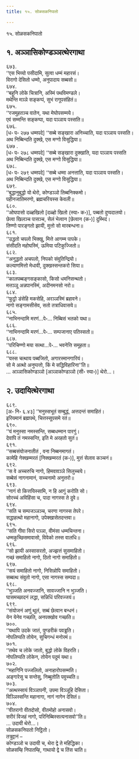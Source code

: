 ```yaml
---
title: १५. सोळसकनिपातो

---
```

१५. सोळसकनिपातो  


## १. अञ्ञासिकोण्डञ्ञत्थेरगाथा

६७३.  
‘‘एस भिय्यो पसीदामि, सुत्वा धम्मं महारसं।  
विरागो देसितो धम्मो, अनुपादाय सब्बसो॥  
६७४.  
‘‘बहूनि लोके चित्रानि, अस्मिं पथविमण्डले।  
मथेन्ति मञ्ञे सङ्कप्पं, सुभं रागूपसंहितं॥  
६७५.  
‘‘रजमुहतञ्च वातेन, यथा मेघोपसम्मये।  
एवं सम्मन्ति सङ्कप्पा, यदा पञ्ञाय पस्सति॥  
६७६.  
[ध॰ प॰ २७७ धम्मपदे] ‘‘सब्बे सङ्खारा अनिच्चाति, यदा पञ्ञाय पस्सति।  
अथ निब्बिन्दति दुक्खे, एस मग्गो विसुद्धिया॥  
६७७ .  
[ध॰ प॰ २७८ धम्मपदे] ‘‘सब्बे सङ्खारा दुक्खाति, यदा पञ्ञाय पस्सति  
अथ निब्बिन्दति दुक्खे, एस मग्गो विसुद्धिया॥  
६७८.  
[ध॰ प॰ २७९ धम्मपदे] ‘‘सब्बे धम्मा अनत्ताति, यदा पञ्ञाय पस्सति।  
अथ निब्बिन्दति दुक्खे, एस मग्गो विसुद्धिया॥  
६७९.  
‘‘बुद्धानुबुद्धो यो थेरो, कोण्डञ्ञो तिब्बनिक्कमो।  
पहीनजातिमरणो, ब्रह्मचरियस्स केवली॥  
६८०.  
‘‘ओघपासो दळ्हखिलो [दळ्हो खिलो (स्या॰ क॰)], पब्बतो दुप्पदालयो।  
छेत्वा खिलञ्च पासञ्च, सेलं भेत्वान [छेत्वान (क॰)] दुब्भिदं।  
तिण्णो पारङ्गतो झायी, मुत्तो सो मारबन्धना॥  
६८१.  
‘‘उद्धतो चपलो भिक्खु, मित्ते आगम्म पापके।  
संसीदति महोघस्मिं, ऊमिया पटिकुज्जितो॥  
६८२.  
‘‘अनुद्धतो अचपलो, निपको संवुतिन्द्रियो।  
कल्याणमित्तो मेधावी, दुक्खस्सन्तकरो सिया॥  
६८३.  
‘‘कालपब्बङ्गसङ्कासो, किसो धमनिसन्थतो।  
मत्तञ्ञू अन्नपानस्मिं, अदीनमनसो नरो॥  
६८४.  
‘‘फुट्ठो डंसेहि मकसेहि, अरञ्ञस्मिं ब्रहावने।  
नागो सङ्गामसीसेव, सतो तत्राधिवासये॥  
६८५.  
‘‘नाभिनन्दामि मरणं…पे॰… निब्बिसं भतको यथा॥  
६८६.  
‘‘नाभिनन्दामि मरणं…पे॰… सम्पजानाए पतिस्सतो॥  
६८७.  
‘‘परिचिण्णो मया सत्था…पे॰… भवनेत्ति समूहता॥  
६८८.  
‘‘यस्स चत्थाय पब्बजितो, अगारस्मानगारियं।  
सो मे अत्थो अनुप्पत्तो, किं मे सद्धिविहारिना’’ति॥  
… अञ्ञासिकोण्डञ्ञो [अञ्ञाकोण्डञ्ञो (सी॰ स्या॰)] थेरो…।  


## २. उदायित्थेरगाथा

६८९.  
[अ॰ नि॰ ६.४३] ‘‘मनुस्सभूतं सम्बुद्धं, अत्तदन्तं समाहितं।  
इरियमानं ब्रह्मपथे, चित्तस्सूपसमे रतं॥  
६९०.  
‘‘यं मनुस्सा नमस्सन्ति, सब्बधम्मान पारगुं।  
देवापि तं नमस्सन्ति, इति मे अरहतो सुतं॥  
६९१.  
‘‘सब्बसंयोजनातीतं , वना निब्बनमागतं।  
कामेहि नेक्खम्मरतं [निक्खम्मरतं (क॰)], मुत्तं सेलाव कञ्चनं॥  
६९२.  
‘‘स वे अच्चरुचि नागो, हिमवावञ्ञे सिलुच्चये।  
सब्बेसं नागनामानं, सच्चनामो अनुत्तरो॥  
६९३.  
‘‘नागं वो कित्तयिस्सामि, न हि आगुं करोति सो।  
सोरच्चं अविहिंसा च, पादा नागस्स ते दुवे॥  
६९४.  
‘‘सति च सम्पजञ्ञञ्च, चरणा नागस्स तेपरे।  
सद्धाहत्थो महानागो, उपेक्खासेतदन्तवा॥  
६९५.  
‘‘सति गीवा सिरो पञ्ञा, वीमंसा धम्मचिन्तना।  
धम्मकुच्छिसमावासो, विवेको तस्स वालधि॥  
६९६.  
‘‘सो झायी अस्सासरतो, अज्झत्तं सुसमाहितो।  
गच्छं समाहितो नागो, ठितो नागो समाहितो॥  
६९७.  
‘‘सयं समाहितो नागो, निसिन्नोपि समाहितो।  
सब्बत्थ संवुतो नागो, एसा नागस्स सम्पदा॥  
६९८.  
‘‘भुञ्जति अनवज्जानि, सावज्जानि न भुञ्जति।  
घासमच्छादनं लद्धा, सन्निधिं परिवज्जयं॥  
६९९.  
‘‘संयोजनं अणुं थूलं, सब्बं छेत्वान बन्धनं।  
येन येनेव गच्छति, अनपक्खोव गच्छति॥  
७००.  
‘‘यथापि उदके जातं, पुण्डरीकं पवड्ढति।  
नोपलिप्पति तोयेन, सुचिगन्धं मनोरमं॥  
७०१.  
‘‘तथेव च लोके जातो, बुद्धो लोके विहरति।  
नोपलिप्पति लोकेन, तोयेन पदुमं यथा॥  
७०२.  
‘‘महागिनि पज्जलितो, अनाहारोपसम्मति।  
अङ्गारेसु च सन्तेसु, निब्बुतोति पवुच्चति॥  
७०३.  
‘‘अत्थस्सायं विञ्ञापनी, उपमा विञ्ञूहि देसिता।  
विञ्ञिस्सन्ति महानागा, नागं नागेन देसितं॥  
७०४.  
‘‘वीतरागो वीतदोसो, वीतमोहो अनासवो।  
सरीरं विजहं नागो, परिनिब्बिस्सत्यनासवो’’ति॥  
… उदायी थेरो…।  
सोळसकनिपातो निट्ठितो।  
तत्रुद्दानं –  
कोण्डञ्ञो च उदायी च, थेरा द्वे ते महिद्धिका।  
सोळसम्हि निपातम्हि, गाथायो द्वे च तिंस चाति॥  